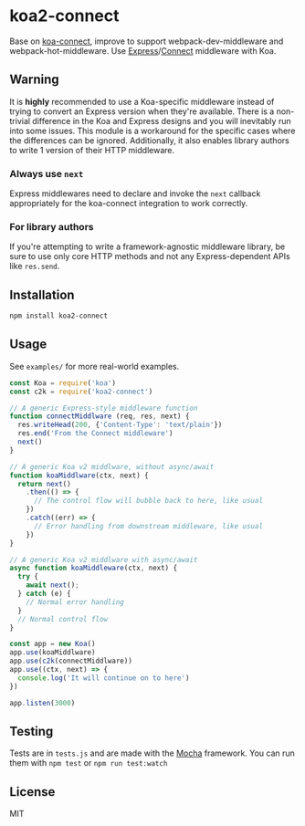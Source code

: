 # koa2-connect
Base on [koa-connect](https://github.com/vkurchatkin/koa-connect), improve to support webpack-dev-middleware and webpack-hot-middleware.
Use [Express](https://github.com/strongloop/express)/[Connect](https://github.com/senchalabs/connect) middleware with Koa.

## Warning
It is **highly** recommended to use a Koa-specific middleware instead of trying to convert an Express version when they're available. There is a non-trivial difference in the Koa and Express designs and you will inevitably run into some issues. This module is a workaround for the specific cases where the differences can be ignored. Additionally, it also enables library authors to write 1 version of their HTTP middleware.

### Always use `next`
Express middlewares need to declare and invoke the `next` callback appropriately for the koa-connect integration to work correctly.

### For library authors
If you're attempting to write a framework-agnostic middleware library, be sure to use only core HTTP methods and not any Express-dependent APIs like `res.send`.

## Installation

```sh
npm install koa2-connect
```

## Usage
See `examples/` for more real-world examples.

```javascript
const Koa = require('koa')
const c2k = require('koa2-connect')

// A generic Express-style middleware function
function connectMiddlware (req, res, next) {
  res.writeHead(200, {'Content-Type': 'text/plain'})
  res.end('From the Connect middleware')
  next()
}

// A generic Koa v2 middlware, without async/await
function koaMiddlware(ctx, next) {
  return next()
    .then(() => {
      // The control flow will bubble back to here, like usual
    })
    .catch((err) => {
      // Error handling from downstream middleware, like usual
    })
}

// A generic Koa v2 middlware with async/await
async function koaMiddleware(ctx, next) {
  try {
    await next();
  } catch (e) {
    // Normal error handling
  }
  // Normal control flow
}

const app = new Koa()
app.use(koaMiddlware)
app.use(c2k(connectMiddlware))
app.use((ctx, next) => {
  console.log('It will continue on to here')
})

app.listen(3000)
```

## Testing
Tests are in `tests.js` and are made with the [Mocha](https://mochajs.org) framework. You can run them with `npm test` or `npm run test:watch`

## License
MIT
